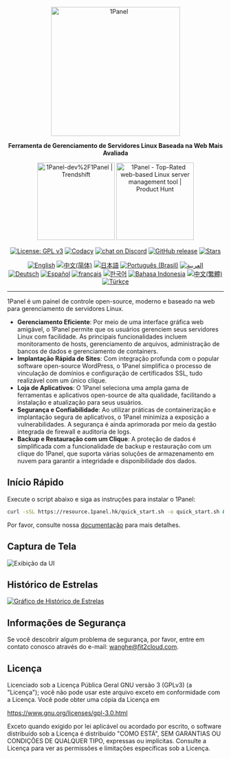 <p align="center"><a href="https://1panel.hk"><img src="https://resource.1panel.hk/img/1panel-logo.png" alt="1Panel" width="300" /></a></p>
<p align="center"><b>Ferramenta de Gerenciamento de Servidores Linux Baseada na Web Mais Avaliada</b></p>
<p align="center">
  <a href="https://trendshift.io/repositories/2462" target="_blank"><img src="https://trendshift.io/api/badge/repositories/2462" alt="1Panel-dev%2F1Panel | Trendshift" style="width: 180px; height: auto;" /></a>
  <a href="https://www.producthunt.com/posts/1panel?embed=true&utm_source=badge-featured&utm_medium=badge&utm_souce=badge-1panel" target="_blank"><img src="https://api.producthunt.com/widgets/embed-image/v1/featured.svg?post_id=639696&theme=light" alt="1Panel - Top&#0045;Rated&#0032;web&#0045;based&#0032;Linux&#0032;server&#0032;management&#0032;tool | Product Hunt" style="width: 180px; height: auto;" /></a>
</p>
<p align="center">
  <a href="https://www.gnu.org/licenses/gpl-3.0.html"><img src="https://shields.io/github/license/1Panel-dev/1Panel?color=%231890FF" alt="License: GPL v3"></a>
  <a href="https://app.codacy.com/gh/1Panel-dev/1Panel?utm_source=github.com&utm_medium=referral&utm_content=1Panel-dev/1Panel&utm_campaign=Badge_Grade_Dashboard"><img src="https://app.codacy.com/project/badge/Grade/da67574fd82b473992781d1386b937ef" alt="Codacy"></a>
  <a href="https://discord.gg/CVD7jHkrWn" target="_blank">
        <img src="https://img.shields.io/discord/1318846410149335080?logo=discord&labelColor=%20%235462eb&logoColor=%20%23f5f5f5&color=%20%235462eb"
            alt="chat on Discord"></a>  
  <a href="https://github.com/1Panel-dev/1Panel/releases"><img src="https://img.shields.io/github/v/release/1Panel-dev/1Panel" alt="GitHub release"></a>
  <a href="https://github.com/1Panel-dev/1Panel"><img src="https://img.shields.io/github/stars/1Panel-dev/1Panel?color=%231890FF&style=flat-square" alt="Stars"></a><br>
</p>
<p align="center">
  <a href="/README.md"><img alt="English" src="https://img.shields.io/badge/English-d9d9d9"></a>
  <a href="/docs/README.zh-Hans.md"><img alt="中文(简体)" src="https://img.shields.io/badge/中文(简体)-d9d9d9"></a>
  <a href="/docs/README.ja.md"><img alt="日本語" src="https://img.shields.io/badge/日本語-d9d9d9"></a>
  <a href="/docs/README.pt-br.md"><img alt="Português (Brasil)" src="https://img.shields.io/badge/Português (Brasil)-d9d9d9"></a>
  <a href="/docs/README.ar.md"><img alt="العربية" src="https://img.shields.io/badge/العربية-d9d9d9"></a><br>
  <a href="/docs/README.de.md"><img alt="Deutsch" src="https://img.shields.io/badge/Deutsch-d9d9d9"></a>
  <a href="/docs/README.es.md"><img alt="Español" src="https://img.shields.io/badge/Español-d9d9d9"></a>
  <a href="/docs/README.fr.md"><img alt="français" src="https://img.shields.io/badge/français-d9d9d9"></a>
  <a href="/docs/README.ko.md"><img alt="한국어" src="https://img.shields.io/badge/한국어-d9d9d9"></a>
  <a href="/docs/README.id.md"><img alt="Bahasa Indonesia" src="https://img.shields.io/badge/Bahasa Indonesia-d9d9d9"></a>
  <a href="/docs/README.zh-Hant.md"><img alt="中文(繁體)" src="https://img.shields.io/badge/中文(繁體)-d9d9d9"></a>
  <a href="/docs/README.tr.md"><img alt="Türkçe" src="https://img.shields.io/badge/Türkçe-d9d9d9"></a>
</p>

------------------------------

1Panel é um painel de controle open-source, moderno e baseado na web para gerenciamento de servidores Linux.

- **Gerenciamento Eficiente**: Por meio de uma interface gráfica web amigável, o 1Panel permite que os usuários gerenciem seus servidores Linux com facilidade. As principais funcionalidades incluem monitoramento de hosts, gerenciamento de arquivos, administração de bancos de dados e gerenciamento de containers.
- **Implantação Rápida de Sites**: Com integração profunda com o popular software open-source WordPress, o 1Panel simplifica o processo de vinculação de domínios e configuração de certificados SSL, tudo realizável com um único clique.
- **Loja de Aplicativos**: O 1Panel seleciona uma ampla gama de ferramentas e aplicativos open-source de alta qualidade, facilitando a instalação e atualização para seus usuários.
- **Segurança e Confiabilidade**: Ao utilizar práticas de containerização e implantação segura de aplicativos, o 1Panel minimiza a exposição a vulnerabilidades. A segurança é ainda aprimorada por meio da gestão integrada de firewall e auditoria de logs.
- **Backup e Restauração com um Clique**: A proteção de dados é simplificada com a funcionalidade de backup e restauração com um clique do 1Panel, que suporta várias soluções de armazenamento em nuvem para garantir a integridade e disponibilidade dos dados.

## Início Rápido

Execute o script abaixo e siga as instruções para instalar o 1Panel:

```bash
curl -sSL https://resource.1panel.hk/quick_start.sh -o quick_start.sh && bash quick_start.sh
```

Por favor, consulte nossa [documentação](https://docs.1panel.hk/quick_start/) para mais detalhes.

## Captura de Tela

![Exibição da UI](https://resource.1panel.hk/img/1panel.png)

## Histórico de Estrelas

[![Gráfico de Histórico de Estrelas](https://api.star-history.com/svg?repos=1Panel-dev/1Panel&type=Date)](https://star-history.com/#1Panel-dev/1Panel&Date)

## Informações de Segurança

Se você descobrir algum problema de segurança, por favor, entre em contato conosco através do e-mail: wanghe@fit2cloud.com.

## Licença

Licenciado sob a Licença Pública Geral GNU versão 3 (GPLv3) (a "Licença"); você não pode usar este arquivo exceto em conformidade com a Licença. Você pode obter uma cópia da Licença em

<https://www.gnu.org/licenses/gpl-3.0.html>

Exceto quando exigido por lei aplicável ou acordado por escrito, o software distribuído sob a Licença é distribuído "COMO ESTÁ", SEM GARANTIAS OU CONDIÇÕES DE QUALQUER TIPO, expressas ou implícitas. Consulte a Licença para ver as permissões e limitações específicas sob a Licença.
